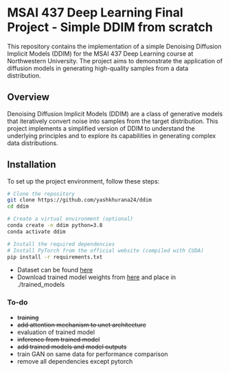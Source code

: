 # MSAI 437 Deep Learning Final Project - Simple DDIM from scratch

This repository contains the implementation of a simple Denoising Diffusion Implicit Models (DDIM) for the MSAI 437 Deep Learning course at Northwestern University. The project aims to demonstrate the application of diffusion models in generating high-quality samples from a data distribution.

## Overview

Denoising Diffusion Implicit Models (DDIM) are a class of generative models that iteratively convert noise into samples from the target distribution. This project implements a simplified version of DDIM to understand the underlying principles and to explore its capabilities in generating complex data distributions.

## Installation

To set up the project environment, follow these steps:

```bash
# Clone the repository
git clone https://github.com/yashkhurana24/ddim
cd ddim

# Create a virtual environment (optional)
conda create -n ddim python=3.8
conda activate ddim

# Install the required dependencies
# Install PyTorch from the official website (compiled with CUDA)
pip install -r requirements.txt
```

- Dataset can be found [here](https://www.kaggle.com/datasets/jessicali9530/stanford-cars-dataset)
- Download trained model weights from [here](https://drive.google.com/drive/folders/1URqy-GJMKjxyuAwFfvdAhOVrT2dGvz9o?usp=sharing) and place in ./trained_models

### To-do
- ~~training~~
- ~~add attention mechanism to unet architecture~~
- evaluation of trained model
- ~~inference from trained model~~
- ~~add trained models and model outputs~~
- train GAN on same data for performance comparison
- remove all dependencies except pytorch